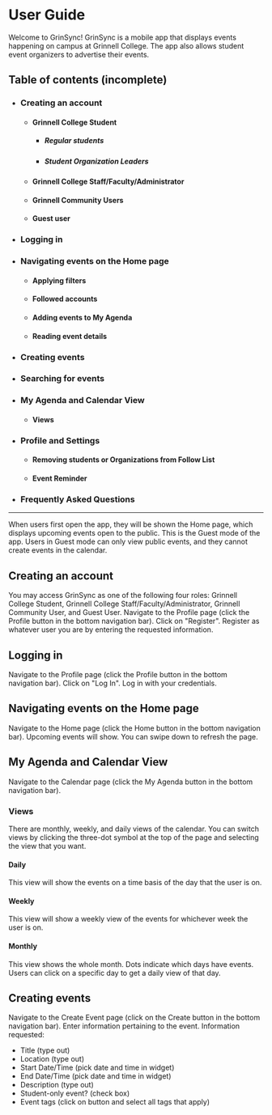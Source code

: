 # User Guide
Welcome to GrinSync! GrinSync is a mobile app that displays events happening on campus at Grinnell College. The app also allows student event organizers to advertise their events.

## Table of contents (incomplete)
- ### Creating an account
  - #### Grinnell College Student
    - ##### Regular students
    - ##### Student Organization Leaders
  - #### Grinnell College Staff/Faculty/Administrator
  - #### Grinnell Community Users
  - #### Guest user
- ### Logging in
- ### Navigating events on the Home page
  - #### Applying filters
  - #### Followed accounts
  - #### Adding events to My Agenda
  - #### Reading event details
- ### Creating events
- ### Searching for events
- ### My Agenda and Calendar View
  - #### Views
- ### Profile and Settings
  - #### Removing students or Organizations from Follow List
  - #### Event Reminder
- ### Frequently Asked Questions

---

When users first open the app, they will be shown the Home page, which displays upcoming events open to the public. This is the Guest mode of the app. Users in Guest mode can only view public events, and they cannot create events in the calendar. 

## Creating an account
You may access GrinSync as one of the following four roles: Grinnell College Student, Grinnell College Staff/Faculty/Administrator, Grinnell Community User, and Guest User. 
Navigate to the Profile page (click the Profile button in the bottom navigation bar). Click on "Register". Register as whatever user you are by entering the requested information. 

## Logging in
Navigate to the Profile page (click the Profile button in the bottom navigation bar). Click on "Log In". Log in with your credentials. 

## Navigating events on the Home page
Navigate to the Home page (click the Home button in the bottom navigation bar). Upcoming events will show. You can swipe down to refresh the page. 

## My Agenda and Calendar View
Navigate to the Calendar page (click the My Agenda button in the bottom navigation bar). 
### Views
There are monthly, weekly, and daily views of the calendar. You can switch views by clicking the three-dot symbol at the top of the page and selecting the view that you want.
#### Daily 
This view will show the events on a time basis of the day that the user is on.
#### Weekly
This view will show a weekly view of the events for whichever week the user is on. 
#### Monthly
This view shows the whole month. Dots indicate which days have events. Users can click on a specific day to get a daily view of that day. 

## Creating events
Navigate to the Create Event page (click on the Create button in the bottom navigation bar). 
Enter information pertaining to the event. Information requested: 
- Title (type out)
- Location (type out)
- Start Date/Time (pick date and time in widget)
- End Date/Time (pick date and time in widget)
- Description (type out)
- Student-only event? (check box)
- Event tags (click on button and select all tags that apply)
